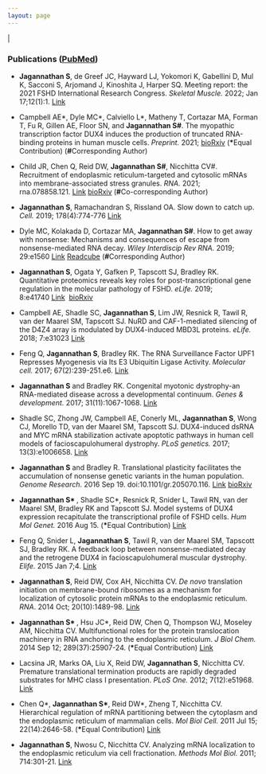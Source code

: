 ```yaml
---
layout: page
---
```


|

### Publications (<strong><a href="http://www.ncbi.nlm.nih.gov/sites/myncbi/sujatha.jagannathan.1/bibliography/46492045/public/?sort=date&direction=ascending" target="_blank" rel="noopener">PubMed</a></strong>)

* <strong>Jagannathan S</strong>, de Greef JC, Hayward LJ, Yokomori K, Gabellini D, Mul K, Sacconi S, Arjomand J, Kinoshita J, Harper SQ. Meeting report: the 2021 FSHD International Research Congress. <em>Skeletal Muscle. </em> 2022; Jan 17;12(1):1. <a href="https://skeletalmusclejournal.biomedcentral.com/articles/10.1186/s13395-022-00287-8">Link</a> 

* Campbell AE*, Dyle MC*, Calviello L*, Matheny T, Cortazar MA, Forman T, Fu R, Gillen AE, Floor SN, and <strong>Jagannathan S#</strong>. The myopathic transcription factor DUX4 induces the production of truncated RNA-binding proteins in human muscle cells. <em>Preprint. </em> 2021; <a href="https://www.biorxiv.org/content/10.1101/2021.06.28.450189" target="_blank" rel="noopener">bioRxiv</a> (<strong>*</strong>Equal Contribution) (<strong>#</strong>Corresponding Author)  

* Child JR, Chen Q, Reid DW, <strong>Jagannathan S#</strong>, Nicchitta CV#. Recruitment of endoplasmic reticulum-targeted and cytosolic mRNAs into membrane-associated stress granules. <em>RNA. </em> 2021; rna.078858.121. <a href="https://rnajournal.cshlp.org/content/early/2021/07/08/rna.078858.121.abstract">Link</a> <a href="https://www.biorxiv.org/content/10.1101/2021.05.12.443899v1" target="_blank" rel="noopener">bioRxiv</a> (<strong>#</strong>Co-corresponding Author)  

* <strong>Jagannathan S</strong>, Ramachandran S, Rissland OA. Slow down to catch up. <em>Cell. </em> 2019; 178(4):774-776 <a href="https://www.sciencedirect.com/science/article/pii/S0092867419307925?dgcid=author">Link</a> 

* Dyle MC, Kolakada D, Cortazar MA, <strong>Jagannathan S#</strong>. How to get away with nonsense: Mechanisms and consequences of escape from nonsense-mediated RNA decay. <em>Wiley Interdiscip Rev RNA. </em> 2019; 29:e1560 <a href="https://onlinelibrary.wiley.com/doi/pdf/10.1002/wrna.1560">Link</a>
<a href="https://rdcu.be/bMpJl" target="_blank" rel="noopener">Readcube</a> (<strong>#</strong>Corresponding Author) 

* <strong>Jagannathan S</strong>, Ogata Y, Gafken P, Tapscott SJ, Bradley RK. Quantitative proteomics reveals key roles for post-transcriptional gene regulation in the molecular pathology of FSHD. <em>eLife. </em> 2019; 8:e41740 <a href="https://elifesciences.org/articles/41740">Link</a><em> 
</em><a href="https://www.biorxiv.org/content/early/2018/11/23/417790" target="_blank" rel="noopener">bioRxiv</a>

* Campbell AE, Shadle SC, <strong>Jagannathan S</strong>, Lim JW, Resnick R, Tawil R, van der Maarel SM, Tapscott SJ. NuRD and CAF-1-mediated silencing of the D4Z4 array is modulated by DUX4-induced MBD3L proteins. <em>eLife. </em> 2018; 7:e31023 <a href="https://doi.org/10.7554/eLife.31023" target="_blank" rel="noopener">Link</a>

* Feng Q, <strong>Jagannathan S</strong>, Bradley RK. The RNA Surveillance Factor UPF1 Represses Myogenesis via Its E3 Ubiquitin Ligase Activity. <em>Molecular cell. </em> 2017; 67(2):239-251.e6. <a href="https://linkinghub.elsevier.com/retrieve/pii/S1097-2765(17)30398-2" target="_blank" rel="noopener">Link</a>

* <strong>Jagannathan S</strong> and Bradley RK. Congenital myotonic dystrophy-an RNA-mediated disease across a developmental continuum. <em>Genes & development.</em> 2017; 31(11):1067-1068. <a href="http://genesdev.cshlp.org/content/31/11/1067.long" target="_blank" rel="noopener">Link</a>

* Shadle SC, Zhong JW, Campbell AE, Conerly ML, <strong>Jagannathan S</strong>, Wong CJ, Morello TD, van der Maarel SM, Tapscott SJ. DUX4-induced dsRNA and MYC mRNA stabilization activate apoptotic pathways in human cell models of facioscapulohumeral dystrophy. <em>PLoS genetics.</em> 2017; 13(3):e1006658. <a href="http://journals.plos.org/plosgenetics/article?id=10.1371/journal.pgen.1006658" target="_blank" rel="noopener">Link</a>

* <strong>Jagannathan S</strong> and Bradley R. Translational plasticity facilitates the accumulation of nonsense genetic variants in the human population. <em>Genome Research</em>. <span class="slug-ahead-of-print-date">2016 Sep 19.</span> doi:<span class="slug-doi" title="10.1101/gr.205070.116">10.1101/gr.205070.116</span><em>.</em> <a href="http://genome.cshlp.org/content/early/2016/09/19/gr.205070.116.abstract">Link</a><em> </em><a href="http://biorxiv.org/content/early/2016/02/04/038687" target="_blank" rel="noopener">bioRxiv</a>

* <strong>Jagannathan S* </strong>, Shadle SC*, Resnick R, Snider L, Tawil RN, van der Maarel SM, Bradley RK and Tapscott SJ. Model systems of DUX4 expression recapitulate the transcriptional profile of FSHD cells. <em>Hum Mol Genet.</em> 2016 Aug 15. (<strong>*</strong>Equal Contribution) <a href="http://hmg.oxfordjournals.org/content/early/2016/08/15/hmg.ddw271.abstract" target="_blank" rel="noopener">Link</a>

* Feng Q, Snider L, <strong>Jagannathan S</strong>, Tawil R, van der Maarel SM, Tapscott SJ, Bradley RK. A feedback loop between nonsense-mediated decay and the retrogene DUX4 in facioscapulohumeral muscular dystrophy. <em>Elife.</em> 2015 Jan 7;4. <a href="https://elifesciences.org/content/4/e04996" target="_blank" rel="noopener">Link</a>

* <strong>Jagannathan S</strong>, Reid DW, Cox AH, Nicchitta CV. <em>De novo</em> translation initiation on membrane-bound ribosomes as a mechanism for localization of cytosolic protein mRNAs to the endoplasmic reticulum. <em>RNA</em>. 2014 Oct; 20(10):1489-98. <a href="http://rnajournal.cshlp.org/content/20/10/1489.long" target="_blank" rel="noopener">Link</a>

* <strong>Jagannathan S* </strong>, Hsu JC*, Reid DW, Chen Q, Thompson WJ, Moseley AM, Nicchitta CV. Multifunctional roles for the protein translocation machinery in RNA anchoring to the endoplasmic reticulum. <em>J Biol Chem.</em> 2014 Sep 12; 289(37):25907-24. (<strong>*</strong>Equal Contribution) <a href="http://www.jbc.org/content/early/2014/07/25/jbc.M114.580688" target="_blank" rel="noopener">Link</a>

* Lacsina JR, Marks OA, Liu X, Reid DW, <strong>Jagannathan S</strong>, Nicchitta CV. Premature translational termination products are rapidly degraded substrates for MHC class I presentation. <em>PLoS One.</em> 2012; 7(12):e51968. <a href="http://journals.plos.org/plosone/article?id=10.1371/journal.pone.0051968" target="_blank" rel="noopener">Link</a>

* Chen Q*, <strong>Jagannathan S*</strong>, Reid DW*, Zheng T, Nicchitta CV. Hierarchical regulation of mRNA partitioning between the cytoplasm and the endoplasmic reticulum of mammalian cells. <em>Mol Biol Cell.</em> 2011 Jul 15; 22(14):2646-58. (<strong>*</strong>Equal Contribution) <a href="http://www.molbiolcell.org/content/22/14/2646.long">Link</a>

* <strong>Jagannathan S</strong>, Nwosu C, Nicchitta CV. Analyzing mRNA localization to the endoplasmic reticulum via cell fractionation. <em>Methods Mol Biol. </em>2011; 714:301-21. <a href="https://www.ncbi.nlm.nih.gov/pmc/articles/pmid/21431749/" target="_blank" rel="noopener">Link</a>
